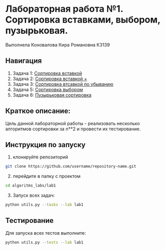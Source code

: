 Лабораторная работа №1. Сортировка вставками, выбором, пузырьковая.
========
Выполнела Коновалова Кира Романовна К3139

## Навигация

1. Задача 1: [Сортировка вставкой](https://github.com/kira-ko/algoritms_labs/tree/main/lab1/task1)
2. Задача 2: [Сортировка вставкой +](https://github.com/kira-ko/algoritms_labs/tree/main/lab1/task2)
3. Задача 3: [Сортировка втсавкой по убыванию](https://github.com/kira-ko/algoritms_labs/tree/main/lab1/task3)
4. Задача 5: [Сортировка выбором](https://github.com/kira-ko/algoritms_labs/tree/main/lab1/task5)
5. Задача 6: [Пузырьковая сортировка](https://github.com/kira-ko/algoritms_labs/tree/main/lab1/task6)

Краткое описание:
------
Цель данной лабораторной работы - реализовать несколько алгоритмов сортировки за n**2 и провести их тестирование.


Инструкция по запуску
----
1. клонируйте репозиторий
 ```bash
git clone https://github.com/username/repository-name.git
```
2. перейдите в папку с проектом
 ```bash
cd algoritms_labs/lab1
```
3. Запуск всех задач:
 ```bash
python utils.py --tasks --lab lab1
```

Тестирование
-----
Для запуска всех тестов выполните:
 ```bash
python utils.py --tests --lab lab1
```
